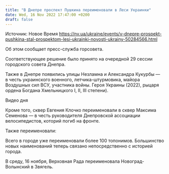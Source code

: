 ```yaml
---
title: "В Днепре проспект Пушкина переименовали в Леси Украинки"
date: Wed, 16 Nov 2022 17:47:00 +0200
draft: false
---
```

Источник: Новое Время https://nv.ua/ukraine/events/v-dnepre-prospekt-pushkina-stal-prospektom-lesi-ukrainki-novosti-ukrainy-50284566.html


 Об этом сообщает пресс-служба горсовета.

 Соответствующее решение было принято на очередной 29 сессии городского совета Днепра.

 Также в Днепре появились улицы Незламна и Александра Кукурбы — в честь украинского военного, летчика-штурмовика, майора Воздушных сил ВСУ, участника войны. Героя Украины (2022), рыцаря ордена Богдана Хмельницкого I, II, III степени).

 Видео дня   

 Кроме того, сквер Евгения Клочко переименовали в сквер Максима Семенова — в честь руководителя Днепровской ассоциации велосипедистов, которий погиб на фронте.

 Также переименовали:

Всего в городе уже переименовали более 100 топонимов. Большинство новых наименований теперь связано непосредственно с историей города.

В среду, 16 ноября, Верховная Рада переименовала Новоград-Волынский в Звягель.
